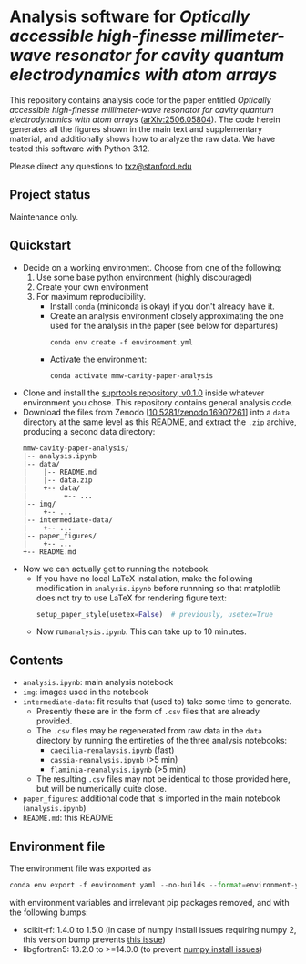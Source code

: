 # Analysis software for _Optically accessible high-finesse millimeter-wave resonator for cavity quantum electrodynamics with atom arrays_

This repository contains analysis code for the paper entitled
_Optically accessible high-finesse millimeter-wave resonator for cavity quantum electrodynamics with atom arrays_
([arXiv:2506.05804](https://arxiv.org/abs/2506.05804)).
The code herein generates all the figures shown in the main text and supplementary material,
and additionally shows how to analyze the raw data.
We have tested this software with Python 3.12.

Please direct any questions to <txz@stanford.edu>


## Project status

Maintenance only.


## Quickstart

- Decide on a working environment. Choose from one of the following:
    1. Use some base python environment (highly discouraged)
    2. Create your own environment
    3. For maximum reproducibility.
        - Install `conda` (miniconda is okay) if you don't already have it.
        - Create an analysis environment closely approximating the one used for
          the analysis in the paper (see below for departures)
          ```shell
          conda env create -f environment.yml
          ```
        - Activate the environment:
          ```shell
          conda activate mmw-cavity-paper-analysis
          ```
- Clone and install the [suprtools repository, v0.1.0](https://doi.org/10.5281/zenodo.16923078) inside whatever environment you chose.
  This repository contains general analysis code.
- Download the files from Zenodo [[10.5281/zenodo.16907261](https://doi.org/10.5281/zenodo.16907261)]
  into a `data` directory at the same level as this README, and extract the `.zip` archive,
  producing a second data directory:
  ```
  mmw-cavity-paper-analysis/
  |-- analysis.ipynb
  |-- data/
  |    |-- README.md
  |    |-- data.zip
  |    +-- data/
  |         +-- ...
  |-- img/
  |    +-- ...
  |-- intermediate-data/
  |    +-- ...
  |-- paper_figures/
  |    +-- ...
  +-- README.md
  ```
- Now we can actually get to running the notebook.
    - If you have no local LaTeX installation, make the following modification
      in `analysis.ipynb` before runnning so that matplotlib does not try
      to use LaTeX for rendering figure text:
        ```python
        setup_paper_style(usetex=False)  # previously, usetex=True
        ```
    - Now run`analysis.ipynb`. This can take up to 10 minutes.

## Contents

- `analysis.ipynb`: main analysis notebook
- `img`: images used in the notebook
- `intermediate-data`: fit results that (used to) take some time to generate.
    - Presently these are in the form of `.csv` files that are already provided.
    - The `.csv` files may be regenerated from raw data in the `data` directory
      by running the entireties of the three analysis notebooks:
        - `caecilia-renalaysis.ipynb` (fast)
        - `cassia-reanalysis.ipynb` (>5 min)
        - `flaminia-reanalysis.ipynb` (>5 min)
    - The resulting `.csv` files may not be identical to those provided here,
      but will be numerically quite close.
- `paper_figures`: additional code that is imported in the main notebook (`analysis.ipynb`)
- `README.md`: this README

## Environment file

The environment file was exported as
```python
conda env export -f environment.yaml --no-builds --format=environment-yaml
```
with environment variables and irrelevant pip packages removed,
and with the following bumps:
- scikit-rf: 1.4.0 to 1.5.0 (in case of numpy install issues requiring numpy 2,
  this version bump prevents [this issue](https://github.com/scikit-rf/scikit-rf/issues/1199))
- libgfortran5: 13.2.0 to >=14.0.0 (to prevent [numpy install issues](https://github.com/conda-forge/numpy-feedstock/issues/347#issuecomment-2772248255))
